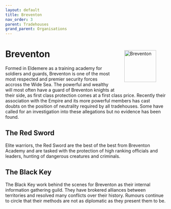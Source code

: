 ```yaml
---
layout: default
title: Breventon
nav_order: 3
parent: Tradehouses
grand_parent: Organisations
---
```

<img src="/the-wide-sea/img/breventon.png"
     alt="Breventon"
     style="float: right; margin: 30px; width: 100px;" />

# Breventon

Formed in Eldemere as a training academy for soldiers and guards, Breventon is one of the most most respected and premier security forces accross the Wide Sea. The powerful and wealthy will most often have a guard of Breventon knights at their side, as first class protection comes at a first class price. Recently their association with the Empire and its more powerful members has cast doubts on the position of neutrality required by all tradehouses. Some have called for an investigation into these allegations but no evidence has been found.

## The Red Sword

Elite warriors, the Red Sword are the best of the best from Breventon Academy and are tasked with the protection of high ranking officials and leaders, hunting of dangerous creatures and criminals.

## The Black Key

The Black Key work behind the scenes for Breventon as their internal information gathering guild. They have brokered alliances between territories and resolved many conflicts over their history. Rumours continue to circle that their methods are not as diplomatic as they present them to be.